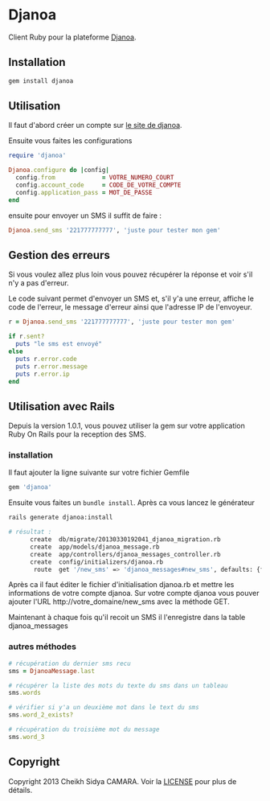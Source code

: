 Djanoa
======

Client Ruby pour la plateforme [Djanoa](http://www.djanoa.com).

Installation
------------
```bash
gem install djanoa
```

Utilisation
-----------

Il faut d'abord créer un compte sur [le site de djanoa](http://www.djanoa.com).

Ensuite vous faites les configurations
```ruby
require 'djanoa'

Djanoa.configure do |config|
  config.from             = VOTRE_NUMERO_COURT
  config.account_code     = CODE_DE_VOTRE_COMPTE
  config.application_pass = MOT_DE_PASSE
end
```

ensuite pour envoyer un SMS il suffit de faire :

```ruby
Djanoa.send_sms '221777777777', 'juste pour tester mon gem'
```

Gestion des erreurs
-------------------

Si vous voulez allez plus loin vous pouvez récupérer la réponse et voir s'il n'y a pas d'erreur.

Le code suivant permet d'envoyer un SMS et, s'il y'a une erreur, affiche le code de l'erreur, le message d'erreur ainsi que l'adresse IP de l'envoyeur.
```ruby
r = Djanoa.send_sms '221777777777', 'juste pour tester mon gem'

if r.sent?
  puts "le sms est envoyé"
else
  puts r.error.code
  puts r.error.message
  puts r.error.ip
end
```

Utilisation avec Rails
----------------------

Depuis la version 1.0.1, vous pouvez utiliser la gem sur votre application Ruby On Rails pour la reception des SMS.

### installation

Il faut ajouter la ligne suivante sur votre fichier Gemfile
```ruby
gem 'djanoa'
```
Ensuite vous faites un `bundle install`. Après ca vous lancez le générateur
```bash
rails generate djanoa:install

# résultat :
      create  db/migrate/20130330192041_djanoa_migration.rb
      create  app/models/djanoa_message.rb
      create  app/controllers/djanoa_messages_controller.rb
      create  config/initializers/djanoa.rb
       route  get '/new_sms' => 'djanoa_messages#new_sms', defaults: {format: 'xml'}
```
Après ca il faut éditer le fichier d'initialisation djanoa.rb et mettre les informations de votre compte djanoa.
Sur votre compte djanoa vous pouver ajouter l'URL http://votre_domaine/new_sms avec la méthode GET.

Maintenant à chaque fois qu'il recoit un SMS il l'enregistre dans la table djanoa_messages

### autres méthodes

```ruby
# récupération du dernier sms recu
sms = DjanoaMessage.last

# récupérer la liste des mots du texte du sms dans un tableau
sms.words

# vérifier si y'a un deuxième mot dans le text du sms
sms.word_2_exists?

# récupération du troisième mot du message
sms.word_3
```

Copyright
---------
Copyright 2013 Cheikh Sidya CAMARA. Voir la [LICENSE](https://github.com/scicasoft/djanoa/blob/master/LICENSE.md) pour plus de détails.